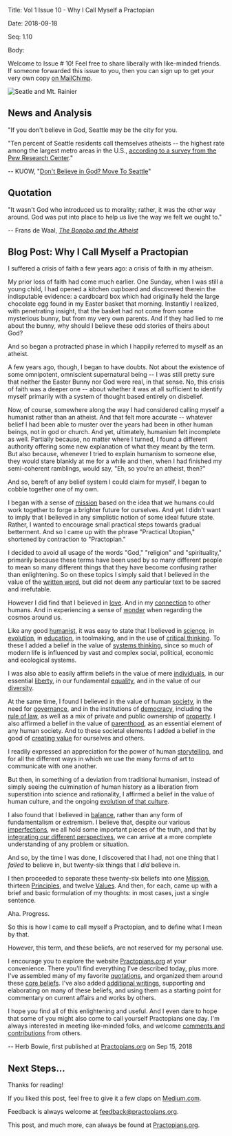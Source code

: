 Title: Vol 1 Issue 10 - Why I Call Myself a Practopian

Date:  2018-09-18

Seq:   1.10

Body:

Welcome to Issue # 10! Feel free to share liberally with like-minded friends. If someone forwarded this issue to you, then you can sign up to get your very own copy [on MailChimp](http://eepurl.com/c0Smf5).

<p><img src="https://www.practopians.org/images/seattle-mt-rainier.jpg" alt="Seatle and Mt. Rainier" title="Seattle and Mt. Rainier" /></p>


## News and Analysis

"If you don't believe in God, Seattle may be the city for you.

"Ten percent of Seattle residents call themselves atheists -- the highest rate among the largest metro areas in the U.S., [according to a survey from the Pew Research Center](http://www.pewforum.org/religious-landscape-study/)."

-- KUOW, "[Don't Believe in God? Move To Seattle](http://archive.kuow.org/post/dont-believe-god-move-seattle)"


## Quotation  
 
"It wasn't God who introduced us to morality; rather, it was the other way around. God was put into place to help us live the way we felt we ought to."

-- Frans de Waal, <cite><a href="https://amzn.to/2xwwcSu">The Bonobo and the Atheist</a></cite>


## Blog Post: Why I Call Myself a Practopian

I suffered a crisis of faith a few years ago: a crisis of faith in my atheism. 

My prior loss of faith had come much earlier. One Sunday, when I was still a young child, I had opened a kitchen cupboard and discovered therein the indisputable evidence: a cardboard box which had originally held the large chocolate egg found in my Easter basket that morning. Instantly I realized, with penetrating insight, that the basket had not come from some mysterious bunny, but from my very own parents. And if they had lied to me about the bunny, why should I believe these odd stories of theirs about God?

And so began a protracted phase in which I happily referred to myself as an atheist. 

A few years ago, though, I began to have doubts. Not about the existence of some omnipotent, omniscient supernatural being -- I was still pretty sure that neither the Easter Bunny nor God were real, in that sense. No, this crisis of faith was a deeper one -- about whether it was at all sufficient to identify myself primarily with a system of thought based entirely on disbelief.   

Now, of course, somewhere along the way I had considered calling myself a humanist rather than an atheist. And that felt more accurate -- whatever belief I had been able to muster over the years had been in other human beings, not in god or church. And yet, ultimately, humanism felt incomplete as well. Partially because, no matter where I turned, I found a different authority offering some new explanation of what they meant by the term. But also because, whenever I tried to explain humanism to someone else, they would stare blankly at me for a while and then, when I had finished my semi-coherent ramblings, would say, "Eh, so you're an atheist, then?"

And so, bereft of any belief system I could claim for myself, I began to cobble together one of my own.

I began with a sense of [mission][] based on the idea that we humans could work together to forge a brighter future for ourselves. And yet I didn't want to imply that I believed in any simplistic notion of some ideal future state. Rather, I wanted to encourage small practical steps towards gradual betterment. And so I came up with the phrase "Practical Utopian," shortened by contraction to "Practopian."

I decided to avoid all usage of the words "God," "religion" and "spirituality," primarily because these terms have been used by so many different people to mean so many different things that they have become confusing rather than enlightening. So on these topics I simply said that I believed in the value of the [written word][ww], but did not deem any particular text to be sacred and irrefutable. 

However I did find that I believed in [love][]. And in my [connection][] to other humans. And in experiencing a sense of [wonder][] when regarding the cosmos around us. 

Like any good [humanist][], it was easy to state that I believed in [science][], in [evolution][], in [education][], in toolmaking, and in the use of [critical thinking][ct]. To these I added a belief in the value of [systems thinking][st], since so much of modern life is influenced by vast and complex social, political, economic and ecological systems. 

I was also able to easily affirm beliefs in the value of mere [individuals][], in our essential [liberty][], in our fundamental [equality][], and in the value of our [diversity][]. 

At the same time, I found I believed in the value of human [society][], in the need for [governance][], and in the institutions of [democracy][], including the [rule of law][law], as well as a mix of private and public ownership of [property][]. I also affirmed a belief in the value of [parenthood][], as an essential element of any human society. And to these societal elements I added a belief in the good of [creating value][value] for ourselves and others.

I readily expressed an appreciation for the power of human [storytelling][], and for all the different ways in which we use the many forms of art to communicate with one another.

But then, in something of a deviation from traditional humanism, instead of simply seeing the culmination of human history as a liberation from superstition into science and rationality, I affirmed a belief in the value of human culture, and the ongoing [evolution of that culture][culture].  

I also found that I believed in [balance][], rather than any form of fundamentalism or extremism. I believe that, despite our various [imperfections][], we all hold some important pieces of the truth, and that by [integrating our different perspectives][integral], we can arrive at a more complete understanding of any problem or situation.

And so, by the time I was done, I discovered that I had, not one thing that I *failed* to believe in, but twenty-six things that I *did* believe in. 

I then proceeded to separate these twenty-six beliefs into one [Mission][], thirteen [Principles][], and twelve [Values][]. And then, for each, came up with a brief and basic formulation of my thoughts: in most cases, just a single sentence.

Aha. Progress. 

So this is how I came to call myself a Practopian, and to define what I mean by that. 

However, this term, and these beliefs, are not reserved for my personal use. 

I encourage you to explore the website [Practopians.org][web] at your convenience. There you'll find everything I've described today, plus more. I've assembled many of my favorite [quotations][], and organized them around these [core beliefs][core]. I've also added [additional writings][aw], supporting and elaborating on many of these beliefs, and using them as a starting point for commentary on current affairs and works by others. 

I hope you find all of this enlightening and useful. And I even dare to hope that some of you might also come to call yourself Practopians one day. I'm always interested in meeting like-minded folks, and welcome [comments and contributions][contact] from others. 

-- Herb Bowie, first published at [Practopians.org](https://www.practopians.org/blog/hbowie/why-i-call-myself-a-practopian.html) on Sep 15, 2018

## Next Steps...

Thanks for reading!

If you liked this post, feel free to give it a few claps on [Medium.com](https://medium.com/@hbowie/why-i-call-myself-a-practopian-a137b60c56e0).

Feedback is always welcome at [feedback@practopians.org](mailto:feedback@practopians.org).

This post, and much more, can always be found at [Practopians.org](https://www.practopians.org).

[web]:        https://www.practopians.org/index.html
[core]:       https://www.practopians.org/core/index.html
[mission]:    https://www.practopians.org/core/mission.html
[principles]: https://www.practopians.org/core/principles.html
[values]:     https://www.practopians.org/core/values.html

[ww]:         https://www.practopians.org/tags/written-word.html

[love]:       https://www.practopians.org/tags/love.html
[connection]: https://www.practopians.org/tags/connection.html
[wonder]:     https://www.practopians.org/tags/wonder.html

[humanist]:   https://www.practopians.org/tags/humanism.html
[science]:    https://www.practopians.org/tags/science.html
[evolution]:  https://www.practopians.org/tags/evolution.html
[education]:  https://www.practopians.org/tags/education.html
[ct]:    https://www.practopians.org/tags/critical-thinking.html
[st]:         https://www.practopians.org/tags/systemic.html
 
[individuals]: https://www.practopians.org/tags/individuals.html
[liberty]:    https://www.practopians.org/tags/liberty.html
[equality]:   https://www.practopians.org/tags/equality.html
[diversity]:  https://www.practopians.org/tags/diversity.html

[society]:    https://www.practopians.org/tags/society.html
[governance]: https://www.practopians.org/tags/governance.html
[democracy]:  https://www.practopians.org/tags/democracy.html
[law]:        https://www.practopians.org/tags/rule-of-law.html
[property]:   https://www.practopians.org/tags/property.html
[parenthood]: https://www.practopians.org/tags/parenthood.html
[value]:    https://www.practopians.org/tags/value-creation.html

[storytelling]: https://www.practopians.org/tags/stories.html

[culture]:    https://www.practopians.org/tags/cultural-evolution.html

[balance]:    https://www.practopians.org/tags/balance.html
[imperfections]: https://www.practopians.org/tags/imperfection.html
[integral]:   https://www.practopians.org/tags/integral.html

[prorg]:      https://www.practopians.org/index.html

[quotations]: https://www.practopians.org/quotes/index.html
[aw]: https://www.practopians.org/explore/latest-original-content.html

[contact]: https://www.practopians.org/intro/contact.html


